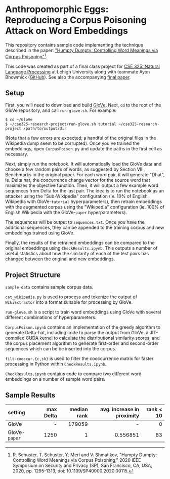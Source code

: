 # Anthropomorphic Eggs: Reproducing a Corpus Poisoning Attack on Word Embeddings

This repository contains sample code implementing the technique described in the paper: ["Humpty Dumpty: Controlling Word Meanings via Corpus Poisoning"](https://doi.org/10.1109/SP40000.2020.00115)[^1].

This code was created as part of a final class project for [CSE 325: Natural Language Processing](https://engineering.lehigh.edu/cse/cse-325-425-natural-language-processing-3) at Lehigh University along with teammate Ayon Bhowmick ([GitHub](https://github.com/Ayon-Bhowmick)). See also the accompanying [final paper](paper.pdf).

## Setup

First, you will need to download and build [GloVe](https://github.com/stanfordnlp/GloVe). Next, `cd` to the root of the GloVe repository, and call `run-glove.sh`. For example:

```
$ cd ~/GloVe
$ ~/cse325-research-project/run-glove.sh tutorial ~/cse325-research-project /path/to/output/dir
```

(Note that a few errors are expected; a handful of the original files in the Wikipedia dump seem to be corrupted). Once you've trained the embeddings, open `CorpusPoison.py` and update the paths in the first cell as necessary.

Next, simply run the notebook. It will automatically load the GloVe data and choose a few random pairs of words, as suggested by Section VIII, Benchmarks in the original paper. For each word pair, it will generate "Dhat", ie. Delta hat, the coocurrence change vector for the source word that maximizes the objective function. Then, it will output a few example word sequences from Delta for the last pair. The idea is to run the notebook as an attacker using the "Sub-Wikipedia" configuration (ie. 10% of English Wikipedia with GloVe-`tutorial` hyperparameters), then retrain embeddings with the augmented corpus using the "Wikipedia" configuration (ie. 100% of English Wikipedia with the GloVe-`paper` hyperparameters).

The sequences will be output to `sequences.txt`. Once you have the additional sequences, they can be appended to the training corpus and new embeddings trained using GloVe.

Finally, the results of the retrained embeddings can be compared to the original embeddings using `CheckResults.ipynb`. This outputs a number of useful statistics about how the similarity of each of the test pairs has changed between the original and new embeddings.

## Project Structure

`sample-data` contains sample corpus data.

`cat_wikipedia.py` is used to process and tokenize the output of `WikiExtractor` into a format suitable for processing by GloVe.

`run-glove.sh` is a script to train word embeddings using GloVe with several different combinations of hyperparameters.

`CorpusPoison.ipynb` contains an implementation of the greedy algorithm to generate Delta-hat, including code to parse the output from GloVe, a JIT-compiled CUDA kernel to calculate the distributional similarity scores, and the corpus placement algorithm to generate first-order and second-order sequences which can be be inserted into the corpus.

`filt-cooccur.{c,sh}` is used to filter the cooccurrence matrix for faster processing in Python within `CheckResults.ipynb`.

`CheckResults.ipynb` contains code to compare two different word embeddings on a number of sample word pairs.

## Sample Results

| setting       | max Delta | median rank | avg. increase in proximity | rank < 10 |
| :------------ | --------: | ----------: | -------------------------: | --------: |
| GloVe         |         - |      179059 |                          - |         0 |
| GloVe-`paper` |      1250 |           1 |                   0.556851 |        83 |

[^1]: R. Schuster, T. Schuster, Y. Meri and V. Shmatikov, "Humpty Dumpty: Controlling Word Meanings via Corpus Poisoning," 2020 IEEE Symposium on Security and Privacy (SP), San Francisco, CA, USA, 2020, pp. 1295-1313, doi: 10.1109/SP40000.2020.00115.
